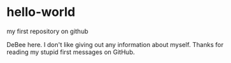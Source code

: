 # hello-world
my first repository on github

DeBee here. I don't like giving out any information about myself.
Thanks for reading my stupid first messages on GitHub.
